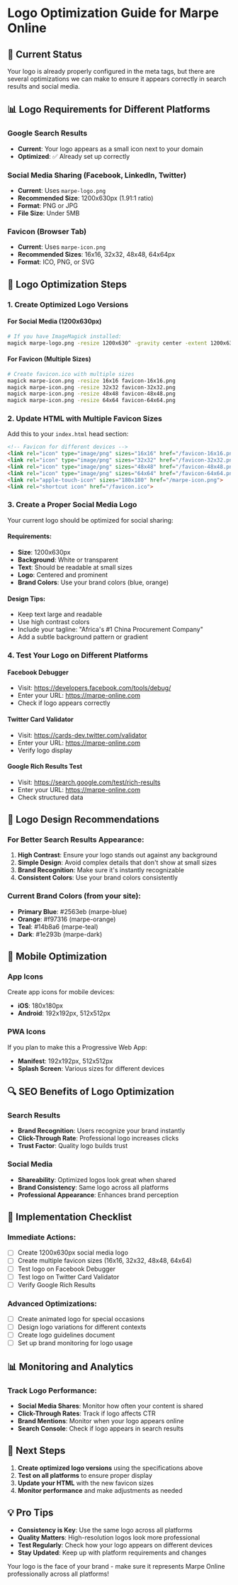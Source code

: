 # Logo Optimization Guide for Marpe Online

## 🎯 Current Status
Your logo is already properly configured in the meta tags, but there are several optimizations we can make to ensure it appears correctly in search results and social media.

## 📊 Logo Requirements for Different Platforms

### **Google Search Results**
- **Current**: Your logo appears as a small icon next to your domain
- **Optimized**: ✅ Already set up correctly

### **Social Media Sharing (Facebook, LinkedIn, Twitter)**
- **Current**: Uses `marpe-logo.png`
- **Recommended Size**: 1200x630px (1.91:1 ratio)
- **Format**: PNG or JPG
- **File Size**: Under 5MB

### **Favicon (Browser Tab)**
- **Current**: Uses `marpe-icon.png`
- **Recommended Sizes**: 16x16, 32x32, 48x48, 64x64px
- **Format**: ICO, PNG, or SVG

## 🔧 Logo Optimization Steps

### **1. Create Optimized Logo Versions**

#### **For Social Media (1200x630px)**
```bash
# If you have ImageMagick installed:
magick marpe-logo.png -resize 1200x630^ -gravity center -extent 1200x630 marpe-logo-social.png
```

#### **For Favicon (Multiple Sizes)**
```bash
# Create favicon.ico with multiple sizes
magick marpe-icon.png -resize 16x16 favicon-16x16.png
magick marpe-icon.png -resize 32x32 favicon-32x32.png
magick marpe-icon.png -resize 48x48 favicon-48x48.png
magick marpe-icon.png -resize 64x64 favicon-64x64.png
```

### **2. Update HTML with Multiple Favicon Sizes**

Add this to your `index.html` head section:

```html
<!-- Favicon for different devices -->
<link rel="icon" type="image/png" sizes="16x16" href="/favicon-16x16.png">
<link rel="icon" type="image/png" sizes="32x32" href="/favicon-32x32.png">
<link rel="icon" type="image/png" sizes="48x48" href="/favicon-48x48.png">
<link rel="icon" type="image/png" sizes="64x64" href="/favicon-64x64.png">
<link rel="apple-touch-icon" sizes="180x180" href="/marpe-icon.png">
<link rel="shortcut icon" href="/favicon.ico">
```

### **3. Create a Proper Social Media Logo**

Your current logo should be optimized for social sharing:

#### **Requirements:**
- **Size**: 1200x630px
- **Background**: White or transparent
- **Text**: Should be readable at small sizes
- **Logo**: Centered and prominent
- **Brand Colors**: Use your brand colors (blue, orange)

#### **Design Tips:**
- Keep text large and readable
- Use high contrast colors
- Include your tagline: "Africa's #1 China Procurement Company"
- Add a subtle background pattern or gradient

### **4. Test Your Logo on Different Platforms**

#### **Facebook Debugger**
- Visit: https://developers.facebook.com/tools/debug/
- Enter your URL: https://marpe-online.com
- Check if logo appears correctly

#### **Twitter Card Validator**
- Visit: https://cards-dev.twitter.com/validator
- Enter your URL: https://marpe-online.com
- Verify logo display

#### **Google Rich Results Test**
- Visit: https://search.google.com/test/rich-results
- Enter your URL: https://marpe-online.com
- Check structured data

## 🎨 Logo Design Recommendations

### **For Better Search Results Appearance:**

1. **High Contrast**: Ensure your logo stands out against any background
2. **Simple Design**: Avoid complex details that don't show at small sizes
3. **Brand Recognition**: Make sure it's instantly recognizable
4. **Consistent Colors**: Use your brand colors consistently

### **Current Brand Colors (from your site):**
- **Primary Blue**: #2563eb (marpe-blue)
- **Orange**: #f97316 (marpe-orange)
- **Teal**: #14b8a6 (marpe-teal)
- **Dark**: #1e293b (marpe-dark)

## 📱 Mobile Optimization

### **App Icons**
Create app icons for mobile devices:
- **iOS**: 180x180px
- **Android**: 192x192px, 512x512px

### **PWA Icons**
If you plan to make this a Progressive Web App:
- **Manifest**: 192x192px, 512x512px
- **Splash Screen**: Various sizes for different devices

## 🔍 SEO Benefits of Logo Optimization

### **Search Results**
- **Brand Recognition**: Users recognize your brand instantly
- **Click-Through Rate**: Professional logo increases clicks
- **Trust Factor**: Quality logo builds trust

### **Social Media**
- **Shareability**: Optimized logos look great when shared
- **Brand Consistency**: Same logo across all platforms
- **Professional Appearance**: Enhances brand perception

## 🚀 Implementation Checklist

### **Immediate Actions:**
- [ ] Create 1200x630px social media logo
- [ ] Create multiple favicon sizes (16x16, 32x32, 48x48, 64x64)
- [ ] Test logo on Facebook Debugger
- [ ] Test logo on Twitter Card Validator
- [ ] Verify Google Rich Results

### **Advanced Optimizations:**
- [ ] Create animated logo for special occasions
- [ ] Design logo variations for different contexts
- [ ] Create logo guidelines document
- [ ] Set up brand monitoring for logo usage

## 📊 Monitoring and Analytics

### **Track Logo Performance:**
- **Social Media Shares**: Monitor how often your content is shared
- **Click-Through Rates**: Track if logo affects CTR
- **Brand Mentions**: Monitor when your logo appears online
- **Search Console**: Check if logo appears in search results

## 🎯 Next Steps

1. **Create optimized logo versions** using the specifications above
2. **Test on all platforms** to ensure proper display
3. **Update your HTML** with the new favicon sizes
4. **Monitor performance** and make adjustments as needed

## 💡 Pro Tips

- **Consistency is Key**: Use the same logo across all platforms
- **Quality Matters**: High-resolution logos look more professional
- **Test Regularly**: Check how your logo appears on different devices
- **Stay Updated**: Keep up with platform requirements and changes

Your logo is the face of your brand - make sure it represents Marpe Online professionally across all platforms!
